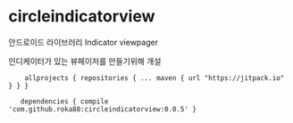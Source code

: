 # circleindicatorview
안드로이드 라이브러리 Indicator viewpager

인디케이터가 있는 뷰페이저를 만들기위해 개설

`    
allprojects {
   repositories {
      ...
      maven { url "https://jitpack.io" }
   }
}
`
  
`   
dependencies {
   compile 'com.github.roka88:circleindicatorview:0.0.5'
}
`
